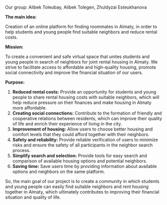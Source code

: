 Our group: Alibek Toleubay, Alibek Tolegen, Zhuldyzai Esteukhanova

**The main idea:**

Creation of an online platform for finding roommates in Almaty, in order to help students and young people find suitable neighbors and reduce rental costs.

**Mission:**

To create a convenient and safe virtual space that unites students and young people in search of neighbors for joint rental housing in Almaty. We strive to facilitate access to affordable and high-quality housing, promote social connectivity and improve the financial situation of our users.

**Purpose:**

1. **Reduced rental costs:** Provide an opportunity for students and young people to share rental housing costs with suitable neighbors, which will help reduce pressure on their finances and make housing in Almaty more affordable.
2. **Creating social connections:** Contribute to the formation of friendly and cooperative relations between residents, which can improve their quality of life and enrich their experience of living in the city.
3. **Improvement of housing:** Allow users to choose better housing and comfort levels that they could afford together with their neighbors.
4. **Safety and reliability:** Provide reliable verification of users to minimize risks and ensure the safety of all participants in the neighbor search process.
5. **Simplify search and selection:** Provide tools for easy search and comparison of available housing options and potential neighbors.
6. **Saving time:** Save users time by providing information about available options and neighbors on the same platform.

So, the main goal of our project is to create a community in which students and young people can easily find suitable neighbors and rent housing together in Almaty, which ultimately contributes to improving their financial situation and quality of life.